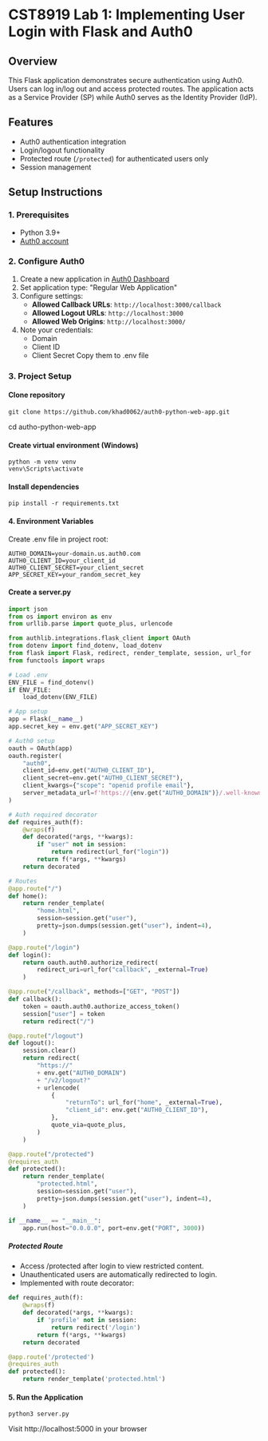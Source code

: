 # CST8919 Lab 1: Implementing User Login with Flask and Auth0

## Overview
This Flask application demonstrates secure authentication using Auth0. Users can log in/log out and access protected routes. The application acts as a Service Provider (SP) while Auth0 serves as the Identity Provider (IdP).

## Features
- Auth0 authentication integration
- Login/logout functionality
- Protected route (`/protected`) for authenticated users only
- Session management

## Setup Instructions

### 1. Prerequisites
- Python 3.9+
- [Auth0 account](https://auth0.com/signup)

### 2. Configure Auth0
1. Create a new application in [Auth0 Dashboard](https://manage.auth0.com/)
2. Set application type: "Regular Web Application"
3. Configure settings:
   - **Allowed Callback URLs**: `http://localhost:3000/callback`
   - **Allowed Logout URLs**: `http://localhost:3000`
   - **Allowed Web Origins**: `http://localhost:3000/`
4. Note your credentials:
   - Domain 
   - Client ID
   - Client Secret
Copy them to .env file

### 3. Project Setup

#### Clone repository
```
git clone https://github.com/khad0062/auth0-python-web-app.git
```
cd autho-python-web-app

#### Create virtual environment (Windows)
```
python -m venv venv
venv\Scripts\activate
```

#### Install dependencies
```
pip install -r requirements.txt
```

#### 4. Environment Variables
Create .env file in project root:
```
AUTH0_DOMAIN=your-domain.us.auth0.com
AUTH0_CLIENT_ID=your_client_id
AUTH0_CLIENT_SECRET=your_client_secret
APP_SECRET_KEY=your_random_secret_key
```
#### Create a server.py
```python
import json
from os import environ as env
from urllib.parse import quote_plus, urlencode

from authlib.integrations.flask_client import OAuth
from dotenv import find_dotenv, load_dotenv
from flask import Flask, redirect, render_template, session, url_for
from functools import wraps

# Load .env
ENV_FILE = find_dotenv()
if ENV_FILE:
    load_dotenv(ENV_FILE)

# App setup
app = Flask(__name__)
app.secret_key = env.get("APP_SECRET_KEY")

# Auth0 setup
oauth = OAuth(app)
oauth.register(
    "auth0",
    client_id=env.get("AUTH0_CLIENT_ID"),
    client_secret=env.get("AUTH0_CLIENT_SECRET"),
    client_kwargs={"scope": "openid profile email"},
    server_metadata_url=f'https://{env.get("AUTH0_DOMAIN")}/.well-known/openid-configuration',
)

# Auth required decorator
def requires_auth(f):
    @wraps(f)
    def decorated(*args, **kwargs):
        if "user" not in session:
            return redirect(url_for("login"))
        return f(*args, **kwargs)
    return decorated

# Routes
@app.route("/")
def home():
    return render_template(
        "home.html",
        session=session.get("user"),
        pretty=json.dumps(session.get("user"), indent=4),
    )

@app.route("/login")
def login():
    return oauth.auth0.authorize_redirect(
        redirect_uri=url_for("callback", _external=True)
    )

@app.route("/callback", methods=["GET", "POST"])
def callback():
    token = oauth.auth0.authorize_access_token()
    session["user"] = token
    return redirect("/")

@app.route("/logout")
def logout():
    session.clear()
    return redirect(
        "https://"
        + env.get("AUTH0_DOMAIN")
        + "/v2/logout?"
        + urlencode(
            {
                "returnTo": url_for("home", _external=True),
                "client_id": env.get("AUTH0_CLIENT_ID"),
            },
            quote_via=quote_plus,
        )
    )

@app.route("/protected")
@requires_auth
def protected():
    return render_template(
        "protected.html",
        session=session.get("user"),
        pretty=json.dumps(session.get("user"), indent=4),
    )

if __name__ == "__main__":
    app.run(host="0.0.0.0", port=env.get("PORT", 3000))
```

##### Protected Route
- Access /protected after login to view restricted content.
- Unauthenticated users are automatically redirected to login.
- Implemented with route decorator:

```python
def requires_auth(f):
    @wraps(f)
    def decorated(*args, **kwargs):
        if 'profile' not in session:
            return redirect('/login')
        return f(*args, **kwargs)
    return decorated

@app.route('/protected')
@requires_auth
def protected():
    return render_template('protected.html')
```
#### 5. Run the Application
```
python3 server.py
``` 
Visit http://localhost:5000 in your browser

